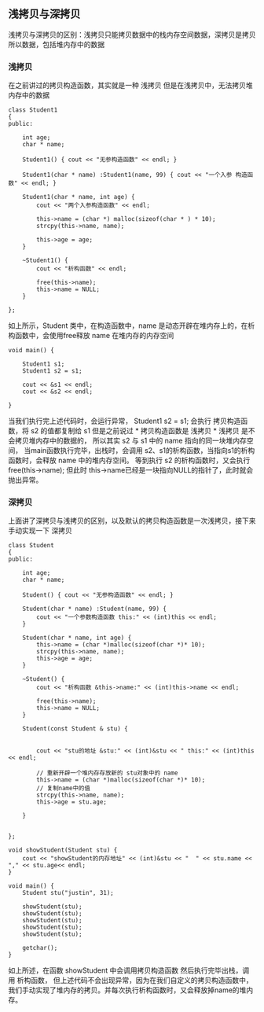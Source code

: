 


## 浅拷贝与深拷贝

浅拷贝与深拷贝的区别：浅拷贝只能拷贝数据中的栈内存空间数据，深拷贝是拷贝所以数据，包括堆内存中的数据

### 浅拷贝

在之前讲过的拷贝构造函数，其实就是一种 浅拷贝 
但是在浅拷贝中，无法拷贝堆内存中的数据

```
class Student1
{
public:

	int age;
	char * name;

	Student1() { cout << "无参构造函数" << endl; }

	Student1(char * name) :Student1(name, 99) { cout << "一个入参 构造函数" << endl; }

    Student1(char * name, int age) { 
		cout << "两个入参构造函数" << endl;

		this->name = (char *) malloc(sizeof(char * ) * 10);
		strcpy(this->name, name);

		this->age = age;
	}

	~Student1() {
		cout << "析构函数" << endl;

		free(this->name);
		this->name = NULL;
	}

};

```

如上所示，Student 类中，在构造函数中，name 是动态开辟在堆内存上的，在析构函数中，会使用free释放 name 在堆内存的内存空间

```
void main() {

	Student1 s1;
	Student1 s2 = s1; 

	cout << &s1 << endl;
	cout << &s2 << endl;

}
```
当我们执行完上述代码时，会运行异常，
Student1 s2 = s1;  会执行 拷贝构造函数，将 s2 的值都复制给 s1
但是之前说过 * 拷贝构造函数是 浅拷贝 *
浅拷贝 是不会拷贝堆内存中的数据的， 所以其实 s2 与 s1 中的 name 指向的同一块堆内存空间，
当main函数执行完毕，出栈时，会调用 s2、s1的析构函数，当指向s1的析构函数时，会释放 name 中的堆内存空间。
等到执行 s2 的析构函数时，又会执行 free(this->name); 但此时 this->name已经是一块指向NULL的指针了，此时就会抛出异常。



### 深拷贝
上面讲了深拷贝与浅拷贝的区别，以及默认的拷贝构造函数是一次浅拷贝，接下来手动实现一下 深拷贝

```
class Student
{
public:

	int age;
	char * name;

	Student() { cout << "无参构造函数" << endl; }

	Student(char * name) :Student(name, 99) {
		cout << "一个参数构造函数 this:" << (int)this << endl;
	}

	Student(char * name, int age) {
		this->name = (char *)malloc(sizeof(char *)* 10);
		strcpy(this->name, name);
		this->age = age;
	}

	~Student() {
		cout << "析构函数 &this->name:" << (int)this->name << endl;

		free(this->name);
		this->name = NULL;
	}

	Student(const Student & stu) {


		cout << "stu的地址 &stu:" << (int)&stu << " this:" << (int)this << endl;

		// 重新开辟一个堆内存存放新的 stu对象中的 name
		this->name = (char *)malloc(sizeof(char *)* 10);
        // 复制name中的值
		strcpy(this->name, name);
		this->age = stu.age;

	}


};

void showStudent(Student stu) {
	cout << "showStudent的内存地址" << (int)&stu << "  " << stu.name << "," << stu.age<< endl;
}

void main() {
	Student stu("justin", 31);

	showStudent(stu);
	showStudent(stu);
	showStudent(stu);
	showStudent(stu);
	showStudent(stu);

	getchar();
}
```
如上所述，在函数 showStudent 中会调用拷贝构造函数 然后执行完毕出栈，调用 析构函数，
但上述代码不会出现异常，因为在我们自定义的拷贝构造函数中，我们手动实现了堆内存的拷贝。并每次执行析构函数时，又会释放掉name的堆内存。